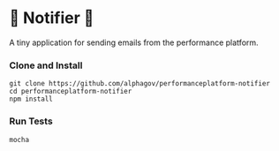 # :email: Notifier :email:

A tiny application for sending emails from the performance platform. 

### Clone and Install


```
git clone https://github.com/alphagov/performanceplatform-notifier
cd performanceplatform-notifier 
npm install
```

### Run Tests


```
mocha
```
